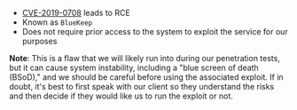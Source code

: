 * [CVE-2019-0708](https://msrc.microsoft.com/update-guide/vulnerability/CVE-2019-0708) leads to RCE
* Known as `BlueKeep`
* Does not require prior access to the system to exploit the service for our purposes

**Note**: This is a flaw that we will likely run into during our penetration tests, but it can cause system instability, including a "blue screen of death (BSoD)," and we should be careful before using the associated exploit. If in doubt, it's best to first speak with our client so they understand the risks and then decide if they would like us to run the exploit or not.